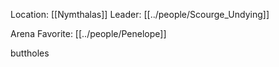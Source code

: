 ---
---

Location: [[Nymthalas]]
Leader: [[../people/Scourge_Undying]]

Arena Favorite: [[../people/Penelope]]

buttholes